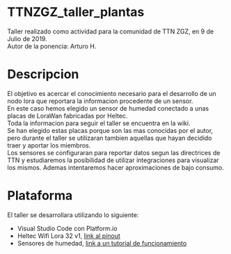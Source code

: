 # TTNZGZ_taller_plantas
Taller realizado como actividad para la comunidad de TTN ZGZ, en 9 de Julio de 2019.  
Autor de la ponencia: Arturo H.

# Descripcion  
El objetivo es acercar el conocimiento necesario para el desarrollo de un nodo lora que reportara la informacion procedente de un sensor.  
En este caso hemos elegido un sensor de humedad conectado a unas placas de LoraWan fabricadas por Heltec.  
Toda la informacion para seguir el taller se encuentra en la wiki.  
Se han elegido estas placas porque son las mas conocidas por el autor, pero durante el taller se utilizaran tambien aquellas que hayan decidido traer y aportar los miembros.  
Los sensores se configuraran para reportar datos segun las directrices de TTN y estudiaremos la posibilidad de utilizar integraciones para visualizar los mismos. Ademas intentaremos hacer aproximaciones de bajo consumo.  


# Plataforma
El taller se desarrollara utilizando lo siguiente:  
- Visual Studio Code con Platform.io
- Heltec Wifi Lora 32 v1, [link al pinout](https://github.com/Heltec-Aaron-Lee/WiFi_Kit_series/blob/master/PinoutDiagram/WIFI_LoRa_32_V1.pdf)
- Sensores de humedad, [link a un tutorial de funcionamiento](https://www.hackster.io/amruthp/soil-moisture-sensor-arduino-tutorial-ffcb5b)
